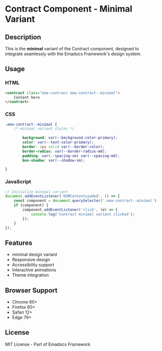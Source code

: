 # Contract Component - Minimal Variant

## Description
This is the **minimal** variant of the Contract component, designed to integrate seamlessly with the Emadocs Framework's design system.

## Usage

### HTML
```html
<contract class="ema-contract ema-contract--minimal">
    Content here
</contract>
```

### CSS
```css
.ema-contract--minimal {
    /* minimal variant styles */
    
        background: var(--background-color-primary);
        color: var(--text-color-primary);
        border: 1px solid var(--border-color);
        border-radius: var(--border-radius-md);
        padding: var(--spacing-sm) var(--spacing-md);
        box-shadow: var(--shadow-sm);
    
}
```

### JavaScript
```javascript
// Initialize minimal variant
document.addEventListener('DOMContentLoaded', () => {
    const component = document.querySelector('.ema-contract--minimal');
    if (component) {
        component.addEventListener('click', (e) => {
            console.log('Contract minimal variant clicked');
        });
    }
});
```

## Features
- minimal design variant
- Responsive design
- Accessibility support
- Interactive animations
- Theme integration

## Browser Support
- Chrome 60+
- Firefox 60+
- Safari 12+
- Edge 79+

## License
MIT License - Part of Emadocs Framework
